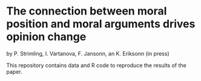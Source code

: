 # The connection between moral position and moral arguments drives opinion change

by P. Strimling, I. Vartanova, F. Jansonn, an K. Eriksonn (in press)

This repository contains data and R code to reproduce the results of the paper.